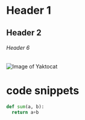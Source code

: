 # Header 1
## Header 2
###### Header 6

![Image of Yaktocat](https://octodex.github.com/images/yaktocat.png)

# code snippets
``` python
def sum(a, b):
  return a+b
```
